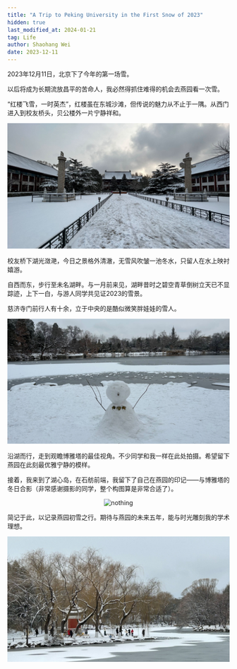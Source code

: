 ```yaml
---
title: "A Trip to Peking University in the First Snow of 2023"
hidden: true
last_modified_at: 2024-01-21
tag: Life
author: Shaohang Wei
date: 2023-12-11
---
```


2023年12月11日，北京下了今年的第一场雪。

以后将成为长期流放昌平的苦命人，我必然得抓住难得的机会去燕园看一次雪。

“红楼飞雪，一时英杰”，红楼虽在东城沙滩，但传说的魅力从不止于一隅。从西门进入到校友桥头，贝公楼外一片宁静祥和。

<p align="center">
    <img src="../images/2023-12-11-trip-to-pku/beigonglou.jpg" width="600px" alt="nothing"/>
</p>




校友桥下湖光潋滟，今日之景格外清澈，无雪风吹皱一池冬水，只留人在水上映衬嬉游。

自西而东，步行至未名湖畔。与一月前来见，湖畔昔时之碧空青草倒树立天已不显踪迹，上下一白，与游人同学共见证2023的雪景。

慈济寺门前行人有十余，立于中央的是酷似微笑胖娃娃的雪人。

<p align="center">
    <img src="../images/2023-12-11-trip-to-pku/snowman.jpg" width="600px" alt="nothing"/></p>



沿湖而行，走到观瞻博雅塔的最佳视角。不少同学和我一样在此处拍摄。希望留下燕园在此刻最优雅宁静的模样。

接着，我来到了湖心岛，在石舫前端，我留下了自己在燕园的印记——与博雅塔的冬日合影（非常感谢摄影的同学，整个构图算是非常合适了）。

<p align="center">
    <img src="../images/2023-12-11-trip-to-pku/weishatweiming.jpg" width="600px" alt="nothing"/>
</p>



简记于此，以记录燕园初雪之行。期待与燕园的未来五年，能与时光雕刻我的学术理想。

<p align="center"><img src="../images/2023-12-11-trip-to-pku/weiminghu.jpg" width="600px" alt="nothing"/></p>